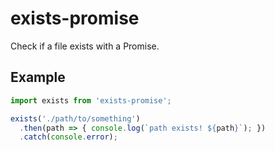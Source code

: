 # exists-promise

Check if a file exists with a Promise.

## Example

```js
import exists from 'exists-promise';

exists('./path/to/something')
  .then(path => { console.log(`path exists! ${path}`); })
  .catch(console.error);
```

